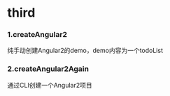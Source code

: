 # third 
### 1.createAngular2<br>
纯手动创建Angular2的demo，demo内容为一个todoList
### 2.createAngular2Again<br>
通过CLI创建一个Angular2项目
